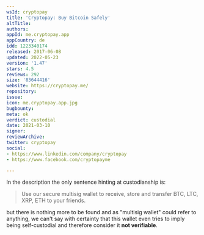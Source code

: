 ```yaml
---
wsId: cryptopay
title: 'Cryptopay: Buy Bitcoin Safely'
altTitle: 
authors: 
appId: me.cryptopay.app
appCountry: de
idd: 1223340174
released: 2017-06-08
updated: 2022-05-23
version: '1.47'
stars: 4.5
reviews: 292
size: '83644416'
website: https://cryptopay.me/
repository: 
issue: 
icon: me.cryptopay.app.jpg
bugbounty: 
meta: ok
verdict: custodial
date: 2021-03-10
signer: 
reviewArchive: 
twitter: cryptopay
social:
- https://www.linkedin.com/company/cryptopay
- https://www.facebook.com/cryptopayme

---
```


In the description the only sentence hinting at custodianship is:

> Use our secure multisig wallet to receive, store and transfer BTC, LTC, XRP,
  ETH to your friends.

but there is nothing more to be found and as "multisig wallet" could refer to
anything, we can't say with certainty that this wallet even tries to imply
being self-custodial and therefore consider it **not verifiable**.
